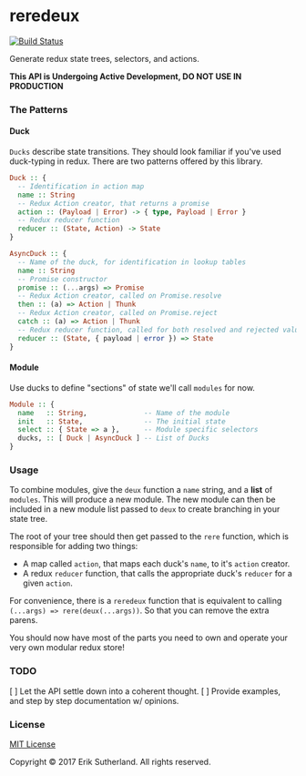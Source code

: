 reredeux
========

[![Build Status](https://travis-ci.org/MrRacoon/reredeux.svg?branch=master)](https://travis-ci.org/MrRacoon/reredeux)

Generate redux state trees, selectors, and actions.

**This API is Undergoing Active Development, DO NOT USE IN PRODUCTION**

### The Patterns

#### Duck

`Ducks` describe state transitions. They should look familiar if you've used
duck-typing in redux. There are two patterns offered by this library.

```Haskell
Duck :: {
  -- Identification in action map
  name :: String
  -- Redux Action creator, that returns a promise
  action :: (Payload | Error) -> { type, Payload | Error }
  -- Redux reducer function
  reducer :: (State, Action) -> State
}

AsyncDuck :: {
  -- Name of the duck, for identification in lookup tables
  name :: String
  -- Promise constructor
  promise :: (...args) => Promise
  -- Redux Action creator, called on Promise.resolve
  then :: (a) => Action | Thunk
  -- Redux Action creator, called on Promise.reject
  catch :: (a) => Action | Thunk
  -- Redux reducer function, called for both resolved and rejected values
  reducer :: (State, { payload | error }) => State
}
```

#### Module

Use ducks to define "sections" of state we'll call `modules` for now.

```Haskell
Module :: {
  name   :: String,              -- Name of the module
  init   :: State,               -- The initial state
  select :: { State => a },      -- Module specific selectors
  ducks, :: [ Duck | AsyncDuck ] -- List of Ducks
}
```

### Usage

To combine modules, give the `deux` function a `name` string, and a **list** of
`modules`. This will produce a new module. The new module can then be included
in a new module list passed to `deux` to create branching in your state tree.

The root of your tree should then get passed to the `rere` function, which is
responsible for adding two things:

* A map called `action`, that maps each duck's `name`, to it's `action` creator.
* A redux `reducer` function, that calls the appropriate duck's `reducer` for a given `action`.

For convenience, there is a `reredeux` function that is equivalent to calling
`(...args) => rere(deux(...args))`. So that you can remove the extra parens.

You should now have most of the parts you need to own and operate your very own
modular redux store!

### TODO

[ ] Let the API settle down into a coherent thought.
[ ] Provide examples, and step by step documentation w/ opinions.

### License

[MIT License](http://opensource.org/licenses/MIT)

Copyright &copy; 2017 Erik Sutherland. All rights reserved.
